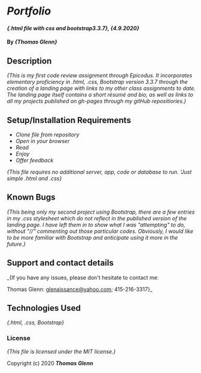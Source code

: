 # _Portfolio_

#### _{.html file with css and bootstrap3.3.7}, {4.9.2020}_

#### By _**{Thomas Glenn}**_

## Description

_{This is my first code review assignment through Epicodus. It incorporates elementary proficiency in .html, .css, Bootstrap version 3.3.7 through the creation of a landing page with links to my other class assignments to date. The landing page itself contains a short résumé and bio, as well as links to all my projects published on gh-pages through my gitHub repositiories.}_

## Setup/Installation Requirements

* _Clone file from repository_
* _Open in your browser_
* _Read_
* _Enjoy_
* _Offer feedback_

_{This file requires no additional server, app, code or database to run. 'Just simple .html and .css}_

## Known Bugs

_{This being only my second project using Bootstrap, there are a few entries in my .css stylesheet which do not reflect in the published version of the landing page. I have left them in to show what I was "attempting" to do, without "//" commenting out those particular codes. Obviously, I would like to be more familiar with Bootstrap and anticipate using it more in the future.}_

## Support and contact details

_{If you have any issues, please don't hesitate to contact me:

Thomas Glenn: glenaissance@yahoo.com; 415-216-3317}_

## Technologies Used

_{.html, .css, Bootstrap}_

### License

*{This file is licensed under the MIT license.}*

Copyright (c) 2020 **_Thomas Glenn_**